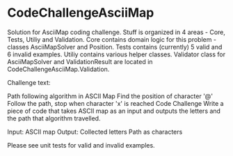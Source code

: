 # CodeChallengeAsciiMap
 Solution for AsciiMap coding challenge. Stuff is organized in 4 areas - Core, Tests, Utiliy and Validation.
 Core contains domain logic for this problem - classes AsciiMapSolver and Position. Tests contains (currently) 5 valid and 6 invalid examples. Utiliy contains various helper classes. Validator class for AsciiMapSolver and ValidationResult are located in CodeChallengeAsciiMap.Validation.

Challenge text:

Path following algorithm in ASCII Map
Find the position of character '@'
Follow the path, stop when character 'x' is reached
Code Challenge
Write a piece of code that takes ASCII map as an input and outputs the letters and the path that algorithm travelled.

Input:
ASCII map
Output:
Collected letters
Path as characters

Please see unit tests for valid and invalid examples.
